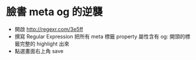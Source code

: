 # 臉書 meta og 的逆襲

 - 開啟 http://regexr.com/3e5ff
 - 撰寫 Regular Expression 把所有 meta 標籤 property 屬性含有 og: 開頭的標籤完整的 highlight 出來
 - 點選畫面右上角 save
